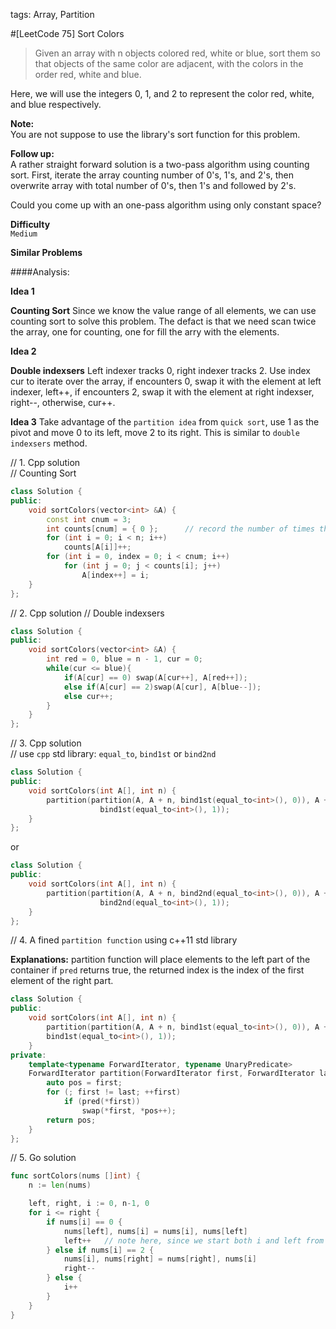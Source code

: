 tags: Array, Partition


#[LeetCode 75] Sort Colors
>Given an array with n objects colored red, white or blue, sort them so that objects of the same color are adjacent,
with the colors in the order red, white and blue.

Here, we will use the integers 0, 1, and 2 to represent the color red, white, and blue respectively.

**Note:**  
You are not suppose to use the library's sort function for this problem.

**Follow up:**  
A rather straight forward solution is a two-pass algorithm using counting sort.
First, iterate the array counting number of 0's, 1's, and 2's, then overwrite array with total number of 0's,
then 1's and followed by 2's.

Could you come up with an one-pass algorithm using only constant space?


**Difficulty**  
`Medium`

**Similar Problems**  


####Analysis:

**Idea 1**

**Counting Sort**
Since we know the value range of all elements, we can use counting sort to solve this problem. 
The defact is that we need scan twice the array, one for counting, one for fill the arry with the elements.


**Idea 2**

**Double indexsers**
Left indexer tracks 0, right indexer tracks 2.
Use index cur to iterate over the array, if encounters 0, swap it with the element at left indexer, left++, 
if encounters 2, swap it with the element at right indexser, right--, otherwise, cur++.

**Idea 3**
Take advantage of the `partition idea` from `quick sort`, use 1 as the pivot and move 0 to its left, move 2 to its right.
This is similar to `double indexsers` method.




// 1. Cpp solution  
// Counting Sort  

```cpp
class Solution {
public:
    void sortColors(vector<int> &A) {
        const int cnum = 3;
        int counts[cnum] = { 0 };      // record the number of times that a color has appeared
        for (int i = 0; i < n; i++)
            counts[A[i]]++;
        for (int i = 0, index = 0; i < cnum; i++)
            for (int j = 0; j < counts[i]; j++)
                A[index++] = i;
    }
};
```

// 2. Cpp solution
// Double indexsers

```cpp
class Solution {
public:
    void sortColors(vector<int> &A) {
        int red = 0, blue = n - 1, cur = 0;
        while(cur <= blue){
            if(A[cur] == 0) swap(A[cur++], A[red++]);
            else if(A[cur] == 2)swap(A[cur], A[blue--]);
            else cur++;
        }
    }
};
```

// 3. Cpp solution  
// use `cpp` std library: `equal_to`, `bind1st` or `bind2nd`

```cpp
class Solution {
public:
    void sortColors(int A[], int n) {
        partition(partition(A, A + n, bind1st(equal_to<int>(), 0)), A + n,
                    bind1st(equal_to<int>(), 1));
    }
};
```

or
```cpp
class Solution {
public:
    void sortColors(int A[], int n) {
        partition(partition(A, A + n, bind2nd(equal_to<int>(), 0)), A + n,
                    bind2nd(equal_to<int>(), 1));
    }
};
```

// 4. A fined `partition function` using c++11 std library

**Explanations:**
partition function will place elements to the left part of the container if `pred` returns true,
the returned index is the index of the first element of the right part.  

```cpp
class Solution {
public:
    void sortColors(int A[], int n) {
        partition(partition(A, A + n, bind1st(equal_to<int>(), 0)), A + n,
        bind1st(equal_to<int>(), 1));
    }
private:
    template<typename ForwardIterator, typename UnaryPredicate>
    ForwardIterator partition(ForwardIterator first, ForwardIterator last, UnaryPredicate pred){
        auto pos = first;
        for (; first != last; ++first)
            if (pred(*first))
                swap(*first, *pos++);
        return pos;
    }
};
```

// 5. Go solution

```go
func sortColors(nums []int) {
    n := len(nums)

    left, right, i := 0, n-1, 0
    for i <= right {
        if nums[i] == 0 {
            nums[left], nums[i] = nums[i], nums[left]
            left++   // note here, since we start both i and left from 0, we need to step both of them forward 
        } else if nums[i] == 2 {
            nums[i], nums[right] = nums[right], nums[i]
            right--
        } else {
            i++
        }
    }
}
```